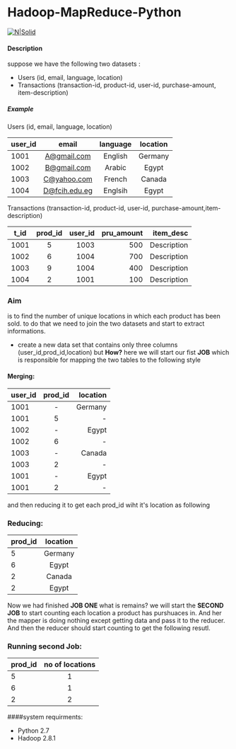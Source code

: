 #  Hadoop-MapReduce-Python

[![N|Solid](https://upload.wikimedia.org/wikipedia/commons/thumb/0/0e/Hadoop_logo.svg/1000px-Hadoop_logo.svg.png)](https://nodesource.com/products/nsolid)

#### Description
  suppose we have the following two datasets :
 - Users (id, email, language, location)
 - Transactions (transaction-id, product-id, user-id, purchase-amount, item-description)
  ##### Example
Users (id, email, language, location)

| user_id       | email       | language  | location |
| ------------- |:-------------:| :-----:| :------------:|
| 1001 | A@gmail.com | English | Germany |
| 1002  | B@gmail.com | Arabic   | Egypt |
| 1003 |  C@yahoo.com | French |Canada |
| 1004 | D@fcih.edu.eg    |Englsih | Egypt|

Transactions (transaction-id, product-id, user-id, purchase-amount,item-description)

| t_id       | prod_id | user_id  | pru_amount | item_desc|
| ------------- |:-------------:| -----:|------------:|-----------:|
| 1001  | 5 | 1003 | 500| Description |
| 1002  | 6 | 1004   | 700| Description |
| 1003 |  9 | 1004 |400 | Description |
| 1004 | 2 | 1001 | 100| Description |
### Aim
  is to find the number of unique locations in which each product has been sold.
  to do that we need to join the two datasets and start to extract informations.
  - create a new data set that contains only three columns
   (user_id,prod_id,location) but __How?__
  here we will start our fist __JOB__ which is responsible for mapping the two tables to the following style
####  Merging:
| user_id       | prod_id       | location  |
| ------- |:------:| -----:|
| 1001 | - | Germany |
| 1001 | 5 |   - |
| 1002 | - |    Egypt |
| 1002 | 6 |    - |
| 1003 | - |    Canada |
| 1003 | 2 |    - |
| 1001 | - |    Egypt |
| 1001 | 2 |    - |

and then reducing it to get each prod_id wiht it's location as following
### Reducing:
| prod_id       | location       |
| ------------- |:-------------:|
| 5    | Germany |
| 6      | Egypt      |
| 2 | Canada      |
| 2 | Egypt      |

Now we had finished __JOB ONE__ what is remains?
we will start the __SECOND JOB__ to start counting each location a product has purshuaces in. And her the mapper is doing nothing except getting data and pass it to the reducer. And then the reducer should start counting to get the following resutl.
### Running second Job:
| prod_id       | no of locations       |
| ------------- |:-------------:|
| 5    | 1 |
| 6      | 1      |
| 2 | 2      |


####system requirments:

 * Python 2.7
 * Hadoop 2.8.1
